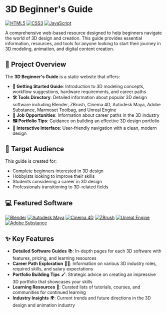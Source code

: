 # 3D Beginner's Guide

[![HTML5](https://img.shields.io/badge/HTML5-E34F26?style=for-the-badge&logo=html5&logoColor=white)](https://developer.mozilla.org/en-US/docs/Web/HTML)
[![CSS3](https://img.shields.io/badge/CSS3-1572B6?style=for-the-badge&logo=css3&logoColor=white)](https://developer.mozilla.org/en-US/docs/Web/CSS)
[![JavaScript](https://img.shields.io/badge/JavaScript-F7DF1E?style=for-the-badge&logo=javascript&logoColor=black)](https://developer.mozilla.org/en-US/docs/Web/JavaScript)

A comprehensive web-based resource designed to help beginners navigate the world of 3D design and creation. This guide provides essential information, resources, and tools for anyone looking to start their journey in 3D modeling, animation, and digital content creation.

## 🚀 Project Overview

The **3D Beginner's Guide** is a static website that offers:

-   **📖 Getting Started Guide**: Introduction to 3D modeling concepts, workflow suggestions, hardware requirements, and career paths
-   **🛠️ Tools Directory**: Detailed information about popular 3D design software including Blender, ZBrush, Cinema 4D, Autodesk Maya, Adobe Substance, Marmoset Toolbag, and Unreal Engine
-   **💼 Job Opportunities**: Information about career paths in the 3D industry
-   **🖼️ Portfolio Tips**: Guidance on building an effective 3D design portfolio
-   **🎨 Interactive Interface**: User-friendly navigation with a clean, modern design

## 👥 Target Audience

This guide is created for:

-   Complete beginners interested in 3D design
-   Hobbyists looking to improve their skills
-   Students considering a career in 3D design
-   Professionals transitioning to 3D-related fields

## 💻 Featured Software

[![Blender](https://img.shields.io/badge/Blender-F5792A?style=for-the-badge&logo=blender&logoColor=white)](https://www.blender.org/)
[![Autodesk Maya](https://img.shields.io/badge/Autodesk_Maya-0696D7?style=for-the-badge&logo=autodesk&logoColor=white)](https://www.autodesk.com/products/maya/overview)
[![Cinema 4D](https://img.shields.io/badge/Cinema_4D-011A6A?style=for-the-badge&logo=cinema4d&logoColor=white)](https://www.maxon.net/en/cinema-4d)
[![ZBrush](https://img.shields.io/badge/ZBrush-000000?style=for-the-badge&logo=zbrush&logoColor=white)](https://pixologic.com/)
[![Unreal Engine](https://img.shields.io/badge/Unreal_Engine-313131?style=for-the-badge&logo=unreal-engine&logoColor=white)](https://www.unrealengine.com/)
[![Adobe Substance](https://img.shields.io/badge/Adobe_Substance-FF0000?style=for-the-badge&logo=adobe&logoColor=white)](https://www.adobe.com/products/substance3d-painter.html)

## ✨ Key Features

-   **Detailed Software Guides** 📚: In-depth pages for each 3D software with features, pricing, and learning resources
-   **Career Path Exploration** 🚶‍♂️: Information on various 3D industry roles, required skills, and salary expectations
-   **Portfolio Building Tips** 🖌️: Strategic advice on creating an impressive 3D portfolio that showcases your skills
-   **Learning Resources** 🧠: Curated lists of tutorials, courses, and communities for continued learning
-   **Industry Insights** 🌍: Current trends and future directions in the 3D design and animation industry
